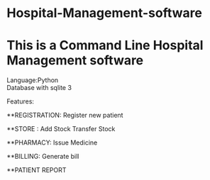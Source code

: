 # Hospital-Management-software
<h1>This is a Command Line Hospital Management software </h1>


 Language:Python<br>
 Database with sqlite 3

Features:

**REGISTRATION:
       Register new patient 

**STORE :
      Add Stock
      Transfer Stock

**PHARMACY:
       Issue Medicine
       
**BILLING:
      Generate bill
      
      
      
**PATIENT REPORT


       
